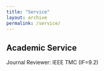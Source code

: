```yaml
---
title: "Service"
layout: archive
permalink: /service/
---
```

## Academic Service

Journal Reviewer: IEEE TMC (IF=9.2)
